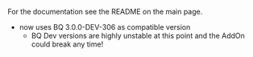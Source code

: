 For the documentation see the README on the main page.

- now uses BQ 3.0.0-DEV-306 as compatible version
    - BQ Dev versions are highly unstable at this point and the AddOn could break any time!
